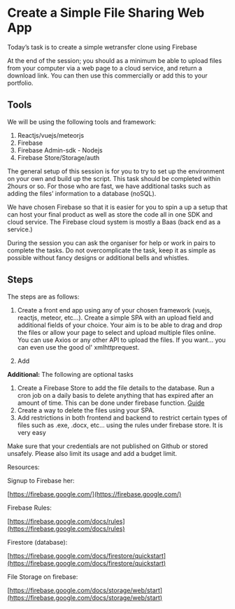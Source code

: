 
  
# Create a Simple File Sharing Web App
Today’s task is to create a simple wetransfer clone using Firebase

  

At the end of the session; you should as a minimum be able to upload files from your computer via a web page to a cloud service, and return a download link. You can then use this commercially or add this to your portfolio.

  ## Tools

We will be using the following tools and framework:

 
1.  Reactjs/vuejs/meteorjs
2.  Firebase
3.  Firebase Admin-sdk - Nodejs
4.  Firebase Store/Storage/auth

  

The general setup of this session is for you to try to set up the environment on your own and build up the script. This task should be completed within 2hours or so. For those who are fast, we have additional tasks such as adding the files’ information to a database (noSQL).

We have chosen Firebase so that it is easier for you to spin a up a setup that can host your final product as well as store the code all in one SDK and cloud service. The Firebase cloud system is mostly a Baas (back end as a service.)

During the session you can ask the organiser for help or work in pairs to complete the tasks. Do not overcomplicate the task, keep it as simple as possible without fancy designs or additional bells and whistles.

  
## Steps
The steps are as follows:

  

1.  Create a front end app using any of your chosen framework (vuejs, reactjs, meteor, etc…). Create a simple SPA with an upload field and additional fields of your choice. Your aim is to be able to drag and drop the files or allow your page to select and upload multiple files online. You can use Axios or any other API to upload the files. If you want... you can even use the good ol' xmlhttprequest.

2. Add

  

**Additional:**
The following are optional tasks

1.  Create a Firebase Store to add the file details to the database. Run a cron job on a daily basis to delete anything that has expired after an amount of time. This can be done under firebase function.  [Guide](https://firebase.googleblog.com/2017/03/how-to-schedule-cron-jobs-with-cloud.html)
2.  Create a way to delete the files using your SPA. 
3.  Add restrictions in both frontend and backend to restrict certain types of files such as .exe, .docx, etc… using the rules under firebase store. It is very easy


  

Make sure that your credentials are not published on Github or stored unsafely. Please also limit its usage and add a budget limit.

  

Resources:

Signup to Firebase her:

[https://firebase.google.com/](https://firebase.google.com/)

Firebase Rules:

[https://firebase.google.com/docs/rules](https://firebase.google.com/docs/rules)

Firestore (database):

[https://firebase.google.com/docs/firestore/quickstart](https://firebase.google.com/docs/firestore/quickstart)


File Storage on firebase:

[https://firebase.google.com/docs/storage/web/start](https://firebase.google.com/docs/storage/web/start)

